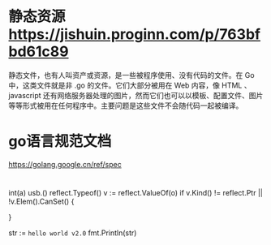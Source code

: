 # 静态资源  https://jishuin.proginn.com/p/763bfbd61c89
静态文件，也有人叫资产或资源，是一些被程序使用、没有代码的文件。在 Go 中，这类文件就是非 .go 的文件。它们大部分被用在 Web 内容，像 HTML 、javascript 还有网络服务器处理的图片，然而它们也可以以模板、配置文件、图片等等形式被用在任何程序中。主要问题是这些文件不会随代码一起被编译。

# go语言规范文档
https://golang.google.cn/ref/spec

# 
int(a)
usb.()
reflect.Typeof()
v := reflect.ValueOf(o)
if v.Kind() != reflect.Ptr || !v.Elem().CanSet() {

}

str := `hello
world
v2.0`
fmt.Println(str)